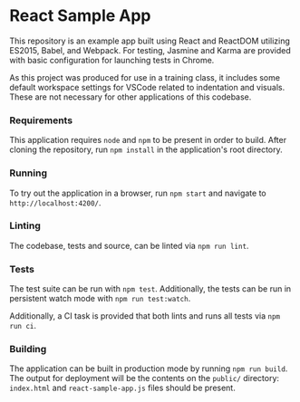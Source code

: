 # React Sample App

This repository is an example app built using React and ReactDOM utilizing ES2015, Babel, and Webpack. For testing, Jasmine and Karma are provided with basic configuration for launching tests in Chrome.

As this project was produced for use in a training class, it includes some default workspace settings for VSCode related to indentation and visuals. These are not necessary for other applications of this codebase.

### Requirements

This application requires `node` and `npm` to be present in order to build. After cloning the repository, run `npm install` in the application's root directory.

### Running

To try out the application in a browser, run `npm start` and navigate to `http://localhost:4200/`.

### Linting

The codebase, tests and source, can be linted via `npm run lint`.

### Tests

The test suite can be run with `npm test`. Additionally, the tests can be run in persistent watch mode with `npm run test:watch`.

Additionally, a CI task is provided that both lints and runs all tests via `npm run ci`.

### Building

The application can be built in production mode by running `npm run build`. The output for deployment will be the contents on the `public/` directory: `index.html` and `react-sample-app.js` files should be present.
